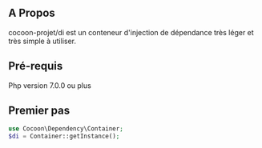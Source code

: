## A Propos

cocoon-projet/di est un conteneur d'injection de dépendance très léger et très simple à utiliser.

## Pré-requis

Php version 7.0.0 ou plus

## Premier pas

```php
use Cocoon\Dependency\Container;
$di = Container::getInstance();
```